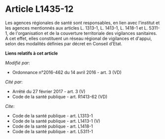 # Article L1435-12

Les agences régionales de santé sont responsables, en lien avec l'institut et les agences mentionnés aux articles L. 1313-1,
L. 1413-1, L. 1418-1 et L. 5311-1, de l'organisation et de la couverture territoriale des vigilances sanitaires. A cet effet,
elles constituent un réseau régional de vigilances et d'appui, selon des modalités définies par décret en Conseil d'Etat.

**Liens relatifs à cet article**

_Modifié par_:

  - Ordonnance n°2016-462 du 14 avril 2016 - art. 3 (VD)

_Cité par_:

  - Arrêté du 27 février 2017 - art. 3 (V)
  - Code de la santé publique - art. R1413-62 (VD)

_Cite_:

  - Code de la santé publique - art. L1313-1
  - Code de la santé publique - art. L1413-1 (V)
  - Code de la santé publique - art. L1418-1
  - Code de la santé publique - art. L5311-1
